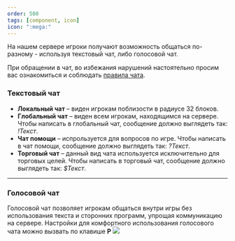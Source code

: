 ```yaml
---
order: 500
tags: [component, icon]
icon: ":mega:"
---
```

На нашем сервере игроки получают возможность общаться по-разному - используя текстовый чат, либо голосовой чат.

При обращении в чат, во избежания нарушений настоятельно просим вас ознакомиться и соблюдать [правила чата](http://https://warmine.ru/go/info/#rules "правила чата").

### Текстовый чат
- **Локальный чат** – виден игрокам поблизости в радиусе 32 блоков.
- **Глобальный чат** – виден всем игрокам, находящимся на сервере. Чтобы написать в глобальный чат, сообщение должно выглядеть так: *!Текст*.
- **Чат помощи** – испрользуется для вопросов по игре. Чтобы написать в чат помощи, сообщение должно выглядеть так: *?Текст*.
- **Торговый чат** – данный вид чата используется исключительно для торговых целей. Чтобы написать в торговый чат, сообщение должно выглядеть так: *$Текст*.


------------


### Голосовой чат
Голосовой чат позволяет игрокам общаться внутри игры без использования текста и сторонних программ, упрощая коммуникацию на сервере. Настройки для комфортного использования голосового чата можно вызвать по клавише **P**
![](https://img001.prntscr.com/file/img001/sPj1FvITQGmvAC76gHsMFw.jpeg)
